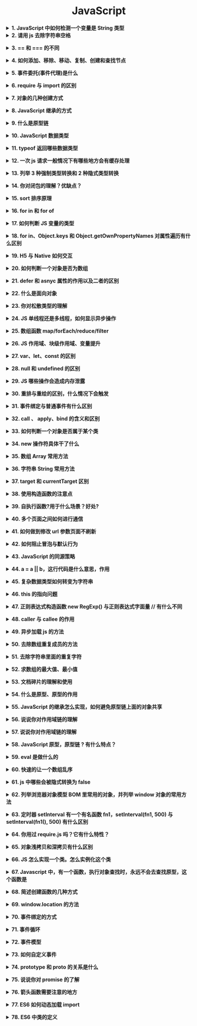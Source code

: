 <h1 align="center">JavaScript</h1>

<b><details><summary>1. JavaScript 中如何检测一个变量是 String 类型</summary></b>

三种方法 typeof、constructor、Object.prototype.toString.call()

```js
// typeof
typeof('123') === "string" // true
typeof '123' === "string" // true

// constructor
'123'.constructor === String // true

// Object.prototype.toString.call
Object.prototype.toString.call('123') === '[object String]' // true
```

</details>

<details><summary><b>2. 请用 js 去除字符串空格</b></summary>

+ replace 正则

```js
// 去除所有空格:
str = str.replace(/\s+/g, '')

// 去除两头空格:
str = str.replace(/^\s+|\s+$/g, '')

// 去除左空格:
str = str.replace(/^\s*/, '')

// 去除右空格:
str = str.replace(/(\s*$)/g, '')
```

+ .trim() 方法，用来删除字符串两端的空白字符并返回

</details>

<b><details><summary>3. == 和 === 的不同</summary></b>

== 是抽象相等运算符，而 === 是严格相等运算符。== 运算符是在进行必要的类型转换后，再比较。=== 运算符不会进行类型转换，所以如果两个值不是相同的类型，会直接返回false

```js
1 == "1"; // true
1 == [1]; // true
1 == true; // true
0 == ""; // true
0 == "0"; // true
0 == false; // true
```

</details>

<b><details><summary>4. 如何添加、移除、移动、复制、创建和查找节点</summary></b>

+ 创建新节点
```js
createDocumentFragment() // 创建一个 DOM 片段
createElement() // 创建一个具体的元素
createTextNode() // 创建一个文本节点
```

+ 添加、移除、替换、插入
```js
appendChild() // 添加
removeChild() // 移除
replaceChild() // 替换
insertBefore() // 插入
```

+ 查找
```js
getElementById() // 通过元素 Id
getElementsByTagName() // 通过标签名称
getElementsByName() // 通过元素的 Name 属性的值
```

</details>

<b><details><summary>5. 事件委托(事件代理)是什么</summary></b>

事件委托：利用事件冒泡的原理，让自己的所触发的事件，让他的父元素代替执行

+ 适合用事件委托的事件：click，mousedown，mouseup，keydown，keyup，keypress
+ 不适合的就有很多了，举个例子，mousemove 每次都要计算它的位置，非常不好把控。还有 focus、blur 之类的，本身就没用冒泡的特性，自然就不用事件委托了

优点：
1. 大量减少内存占用，减少事件注册
2. 新增元素实现动态绑定事件

> 提高性能，而且新添加的元素还会有之前的事件
```js
<ul>
  <li>苹果</li>
  <li>香蕉</li>
  <li>凤梨</li>
</ul>
// 利用事件委托 绑定父元素
document.querySelector('ul').onclick = event => {
  let target = event.target
  if (target.nodeName === 'LI') {
    console.log(target.innerHTML)
  }
}
```

+ 事件冒泡与事件委托的对比
  - 事件冒泡：box 内部无论是什么元素，点击后都会触发 box 的点击事件
  - 事件委托：可以对 box 内部的元素进行筛选

+ 事件委托获取索引
```js
<ul id="ul">
  <li>1111</li>
  <li>点击获取下标</li>
  <li>3333</li>
</ul>

<script>
  window.onload = function () {
    let oUl = document.getElementById("ul");
    let aLi = oUl.getElementsByTagName("li");
    oUl.onclick = function (ev) {
      let ev = ev || window.event;
      let target = ev.target || ev.srcElement;
      if (target.nodeName.toLowerCase() == "li") {
        let that = target;
        let index;
        for (let i = 0; i < aLi.length; i++)
          if (aLi[i] === target) index = i;
        if (index >= 0) alert('我的下标是第' + index + '个');
        target.style.background = "red";
      }
    }
  }
</script>
```

</details>

<b><details><summary>6. require 与 import 的区别</summary></b>

1. 加载方式不同，require 是在运行时加载，而 import 是在编译时加载
2. 规范不同，require 是 CommonJS/AMD 规范，import 是 ESMAScript6+规范
3. require 特点：社区方案，提供了服务器/浏览器的模块加载方案。非语言层面的标准。只能在运行时确定模块的依赖关系及输入/输出的变量，无法进行静态优化。
import 特点：语言规格层面支持模块功能。支持编译时静态分析，便于 JS 引入宏和类型检验。动态绑定。

</details>

<b><details><summary>7. 对象的几种创建方式</summary></b>

1. Object 构造函数创建
```js
var Person = new Object()
Person.name = "Nike"
Person.age = 27
```

2. 使用对象字面量表示法
```js
var Person = {
	name: 'Nike',
	age: 27
}
```

3. 使用工厂模式创建对象
```js
function createPerson(name, age, job) {
  var o = new Object();
  o.name = name;
  o.age = age;
  o.job = job;
  o.sayName = function() {
    alert(this.name);
  };
  return o;
}
var person1 = createPerson("Nike", 29, "teacher");
var person2 = createPerson("Arvin", 20, "student");
```

4. 使用构造函数创建对象
```js
function Person(name, age, job) {
  this.name = name;
  this.age = age;
  this.job = job;
  this.sayName = function() {
    alert(this.name);
  };
}
var person1 = new Person("Nike", 29, "teacher");
var person2 = new Person("Arvin", 20, "student");
```

5. 原型创建对象模式
```js
function Person() {}
Person.prototype.name = "Nike";
Person.prototype.age = 20;
Person.prototype.jbo = "teacher";
Person.prototype.sayName = function() {
  alert(this.name);
};
var person1 = new Person();
person1.sayName();
// 使用原型创建对象的方式，可以让所有对象实例共享它所包含的属性和方法
```

6. 组合使用构造函数模式和原型模式
```js
function Person(name, age, job) {
	this.name = name;
	this.age = age;
	this.job = job;
}
Person.prototype = {
	constructor: Person,
	sayName: function() {
		alert(this.name);
	};
}
var person1 = new Person('Nike', 20, 'teacher');
```

</details>

<b><details><summary>8. JavaScript 继承的方式</summary></b>

有六种，原型链继承、原型式继承、借用构造函数、寄生式继承、组合继承、寄生组合式继承

</details>

<b><details><summary>9. 什么是原型链</summary></b>

通过一个对象的 proto 可以找到它的原型对象，原型对象也是一个对象，就可以通过原型对象的 proto，最后找到了我们的 Object.prototype，从实例的原型对象开始一直到 Object.prototype 就是我们的原型链

</details>

<b><details><summary>10. JavaScript 数据类型</summary></b>

+ 基本数据类型：String、Number、Boolean、Null、Undefined、Symbol
+ 引用数据类型：Object、Array、Function

</details>

<b><details><summary>11. typeof 返回哪些数据类型</summary></b>

7种 分别为 string、boolean、number、object、function、undefined、symbol(ES6)

</details>

<b><details><summary>12. 一次 js 请求一般情况下有哪些地方会有缓存处理</summary></b>

dns 缓存、cdn 缓存、浏览器缓存、服务器缓存

</details>

<b><details><summary>13. 列举 3 种强制类型转换和 2 种隐式类型转换</summary></b>

+ 强制类型转换：parseInt、parseFloat、Number
+ 隐式类型转换：  +  -

</details>

<b><details><summary>14. 你对闭包的理解？优缺点？</summary></b>

+ 闭包就是能够读取其他函数内部变量的函数
+ 三大特性：
  - 函数嵌套函数
  - 函数内部可以引用外部的参数和变量
  - 参数和变量不会被垃圾回收机制回收

+ 优点：
  - 希望一个变量长期存储在内存中
  - 避免全局变量的污染
  - 私有成员的存在

+ 缺点：
 - 常驻内存，增加内存使用量
 - 使用不当会很容易造成内存泄露

```js
function outer() {
  var name = "rvean";
  function inner() {
    console.log(name);
  }
  return inner;
}
outer()(); // rvean

// 或者
function sayHi(name) {
  return () => {
    console.log(`Hi! ${name}`)
  }
}
sayHi("rve")() // Hi! rve
```

</details>

<b><details><summary>15. sort 排序原理</summary></b>

冒泡排序法，原理：比较相邻的元素。如果第一个比第二个大，就交换他们两个。对每一对相邻元素做同样的工作，从开始第一对到结尾的最后一对。在这一点，最后的元素应该会是最大的数。针对所有的元素重复以上的步骤，除了最后一个。持续每次对越来越少的元素重复上面的步骤，直到没有任何一对数字需要比较。

```js
// 1. 升序
let arr1 = [45, 42, 10, 147, 7, 65, -74];
let result1 = arr1.sort(function (a, b) {
  return a - b;  // 若 return 返回值大于0(即a＞b),则a,b交换位置
});
console.log(result1); // [-74, 7, 10, 42, 45, 65, 147]

// 2. 降序
let arr2 = [45, 42, 10, 147, 7, 65, -74];
let result2 = arr2.sort(function (a, b) {
  return b - a;  // 若 return 返回值大于零(即b＞a),则a,b交换位置
});
console.log(result2); // [147, 65, 45, 42, 10, 7, -74]
```

</details>

<b><details><summary>16. for in 和 for of</summary></b>

+ for in
  - 一般用于遍历对象的可枚举属性，以及对象从构造函数原型中继承的属性。对于每个不同的属性，语句都会被执行
  - 不建议使用 for in 遍历数组，因为输出的顺序是不固定的
  - 如果迭代的对象的变量值是 null 或者 undefined, for in 不执行循环体，建议在使用 for in 循环之前，先检查该对象的值是不是 null 或者 undefined

+ for of
  - for of 语句在可迭代对象（包括 Array，Map，Set，String，TypedArray，arguments 对象等等）上创建一个迭代循环，调用自定义迭代钩子，并为每个不同属性的值执行语句

```js
let obj = {
  a: 1,
  b: 2,
  c: 3
}
// for in
for (const k in obj) {
  console.log(k); //a b c
  console.log(obj[k]); //1 2 3
}
// for of    Object.keys(obj) => [a, b, c]
for (let k of Object.keys(obj)) {
  console.log(k); // a b c
  console.log(obj[k]); //1 2 3
}
```
</details>

<b><details><summary>17. 如何判断 JS 变量的类型</summary></b>

typeof、instanceof、 constructor、 prototype

</details>

<b><details><summary>18. for in、Object.keys 和 Object.getOwnPropertyNames 对属性遍历有什么区别</summary></b>

+ for in 会遍历自身及原型链上的可枚举属性
+ Object.keys 会将对象自身的可枚举属性的 key 输出
+ Object.getOwnPropertyNames 会将自身所有的属性的 key 输出

</details>

<b><details><summary>19. H5 与 Native 如何交互</summary></b>

通过 jsBridge

</details>

<b><details><summary>20. 如何判断一个对象是否为数组</summary></b>

1. 使用 instanceof 操作符
2. 使用 Array.isArray()方法
3. 使用 Object.prototype 上的原生 toString()方法判断

</details>

<b><details><summary>21.  defer 和 asnyc 属性的作用以及二者的区别</summary></b>

1. defer 和 async 的网络加载过程是一致的，都是异步执行
2. 区别在于加载完成之后什么时候执行，可以看出 defer 是文档所有元素解析完成之后才执行的
3. 如果存在多个 defer 脚本，那么它们是按照顺序执行脚本的，而 async，无论声明顺序如何，只要加载完成就立刻执行

+ script 标签存在两个属性，defer 和 async，这两个属性只对外部文件有效

</details>

<b><details><summary>22. 什么是面向对象</summary></b>

面向对象是把构成问题事务分解成各个对象，建立对象的目的不是为了完成一个步骤，而是为了描叙某个事物在整个解决问题的步骤中的行为

</details>

<b><details><summary>23. 你对松散类型的理解</summary></b>

JavaScript 中的变量为松散类型，所谓松散类型就是指当一个变量被申明出来就可以保存任意类型的值。
不像 SQL 一样申明某个键值为 int 就只能保存整型数值，申明 varchar 只能保存字符串。

</details>

<b><details><summary>24. JS 单线程还是多线程，如何显示异步操作</summary></b>

JS 本身是单线程的，他是依靠浏览器完成的异步操作

1. 主线程 执行 js 中所有的代码

2. 主线程 在执行过程中发现了需要异步的任务任务后扔给浏览器（浏览器创建多个线程执行），并在  callback queque  中创建对应的回调函数（回调函数是一个对象，包含该函数是否执行完毕等）

3. 主线程已经执行完毕所有同步代码。开始监听 callback queque， 一旦浏览器中某个线程任务完成将会改变回调函数的状态，主线程查看到某个函数的状态为已完成，就会执行该函数。

</details>

<b><details><summary>25. 数组函数 map/forEach/reduce/filter</summary></b>

1. map
```js
// 对数组进行遍历，返回新的数组，不改变原数组
let arr = [1, 2, 3, 4];
let arr2 = arr.map(function(val) {
  return val + 1;
});
console.log(arr) // [1, 2, 3, 4]
console.log(arr2) // [2, 3, 4, 5]
```

2. forEach
```js
// 遍历数组的每一项，不改变原数组
let arr = [1, 2, 3, 4];
arr.forEach(function(val) {
  console.log(val + 1); // 2, 3, 4, 5
});
console.log(arr) // [1, 2, 3, 4]
```

3. reduce
```js
// 对数组进行迭代，然后两两进行操作，最后返回一个值。返回值：return出来的结果
let arr = [1, 2, 3, 4];
let arr2 = arr.reduce(function(a, b) {
  return a * b;
});
console.log(arr2); // 1*2*3*4 = 24
console.log(arr); // [1, 2, 3, 4]
```

4. filter
```js
// 筛选一部分元素，返回值：一个满足筛选条件的新数组
let arr = [2, 5, 3, 4];
let ret = arr.filter(function(val) {
  return val > 3;
});
console.log(ret); // [5,4]
console.log(arr); // [2,5,3,4]
```

</details>

<b><details><summary>26. JS 作用域、块级作用域、变量提升</summary></b>

+ 作用域
  - 只会对某个范围产生作用，而不会对外产生影响的封闭空间。在这样的一些空间里，外部不能访问内部变量，但内部可以访问外部变量。
  - JS 中作用域有：全局作用域、函数作用域。ES6 中新增了 块级作用域。

+ 作用域的分类
  - 块作用域 花括号 {} ，if 语句和 for 语句里面的 {} 也属于块作用域
  - 词法作用域/函数作用域（js 属于词法作用域） 作用域只跟在何处被创建有关系，跟在何处被调用没有关系
  - 动态作用域 作用域只跟在何处被调用有关系，跟在何处被创建没有关系

+ 变量提升
  - 所有申明都会被提升到作用域的最顶上
  - 函数声明的优先级优于变量申明，且函数声明会连带定义一起被提升
  - var 关键字和 function 关键字声明的变量会进行变量提升

</details>

<b><details><summary>27. var、let、const 的区别</summary></b>

+ var 定义的变量，没有块的概念，可以跨块访问, 不能跨函数访问

+ let 定义的变量，只能在块作用域里访问，不能跨块访问，也不能跨函数访问

+ const 用来定义常量，使用时必须初始化(即必须赋值)，只能在块作用域里访问，而且不能修改

</details>

<b><details><summary>28. null 和 undefined 的区别</summary></b>

+ null： Null 类型，代表“空值"，代表一个空对象指针，使用 typeof 运算得到 “object"，所以你可以认为它是一个特殊的对象值
+ undefined： Undefined 类型，当一个声明了一个变量未初始化时，得到的就是 undefined

</details>

<b><details><summary>29. JS 哪些操作会造成内存泄露</summary></b>

+ 意外的全局变量引起的内存泄露
+ 闭包引起的内存泄露
+ 没有清理的 DOM 元素引用
+ 被遗忘的定时器或者回调
+ 子元素存在引起的内存泄露

1. JS 的垃圾回收机制：找出不再使用的变量，然后释放掉其占用的内存，但是这个过程不是实时的，因为其开销比较大，所以垃圾回收系统（GC）会按照固定的时间间隔,周期性的执行
2. 标记清除，JS 中最常用的垃圾回收方式就是标记清除。当变量进入环境时，例如，在函数中声明一个变量，就将这个变量标记为“进入环境”。从逻辑上讲，永远不能释放进入环境的变量所占用的内存，因为只要执行流进入相应的环境，就可能会用到它们。而当变量离开环境时，则将其标记为“离开环境”。

> 怎样避免内存泄露
+ 减少不必要的全局变量，或者生命周期较长的对象，及时对无用的数据进行垃圾回收
+ 注意程序逻辑，避免“死循环”之类
+ 避免创建过多的对象 原则：不用了的东西要及时归还

</details>

<b><details><summary>30. 重排与重绘的区别，什么情况下会触发</summary></b>

1. 重排：浏览器下载完页面中的所有组件（HTML、JavaScript、CSS、图片）之后会解析生成两个内部数据结构（DOM 树和渲染树），DOM 树表示页面结构，渲染树表示 DOM 节点如何显示。重排是 DOM 元素的几何属性变化，DOM 树的结构变化，渲染树需要重新计算。
2. 重绘：重绘是一个元素外观的改变所触发的浏览器行为，例如改变 visibility、outline、背景色等属性。浏览器会根据元素的新属性重新绘制，使元素呈现新的外观。由于浏览器的流布局，对渲染树的计算通常只需要遍历一次就可以完成。但 table 及其内部元素除外，它可能需要多次计算才能确定好其在渲染树中节点的属性值，比同等元素要多花两倍时间，这就是我们尽量避免使用 table 布局页面的原因之一。
3. 简述重绘和重排的关系：重绘不会引起重排，但重排一定会引起重绘，一个元素的重排通常会带来一系列的反应，甚至触发整个文档的重排和重绘，性能代价是高昂的。
4. 什么情况下会触发重排？
  + 页面渲染初始化时
  + 浏览器窗口改变尺寸
  + 元素尺寸、位置、内容改变时
  + 添加或删除可见的 DOM 元素时

5. 重排优化方法
  + 将多次改变样式属性的操作合并成一次操作，减少 DOM 操作数
  + 如果要批量添加 DOM，可以先让元素脱离文档流，操作完后再带入文档流，这样只会触发一次重排
  + 将需要多次重排的元素，position 属性设为 absolute 或 fixed，这样此元素就脱离了文档流，它的变化不会影响到其他元素。例如有动画效果的元素就最好设置为绝对定位。
  + 由于 display 属性为 none 的元素不在渲染树中，对隐藏的元素操作不会引发其他元素的重排。如果要对一个元素进行复杂的操作时，可以先隐藏它，操作完成后再显示。这样只在隐藏和显示时触发两次重排。
  + 在内存中多次操作节点，完成后再添加到文档中去。例如要异步获取表格数据，渲染到页面。可以先取得数据后在内存中构建整个表格的 html 片段，再一次性添加到文档中去，而不是循环添加每一行。

</details>

<b><details><summary>31. 事件绑定与普通事件有什么区别</summary></b>

+ 用普通事件添加相同事件，下面会覆盖上面的，而事件绑定不会
+ 普通事件是针对非 dom 元素，事件绑定是针对 dom 元素的事件

</details>

<b><details><summary>32. call 、 apply、bind 的含义和区别</summary></b>

+ call：调用一个对象的一个方法，用另一个对象替换当前对象。例如：B.call(A, args1,args2);即 A 对象调用 B 对象的方法
+ apply：调用一个对象的一个方法，用另一个对象替换当前对象。例如：B.apply(A, arguments);即 A 对象应用 B 对象的方法
+ call 和 apply 其实是一样的，区别就在于传参时参数是一个一个传或者是以一个数组的方式来传
+ call 和 apply 都是在调用时生效，改变调用者的 this 指向
+ bind 也是改变 this 指向，不过不是在调用时生效，而是返回一个新函数

```js
const obj = {
  name: 'Tom'
}
function sayHi() {
  console.log('Hi! ' + this.name)
}

// call
sayHi.call(obj) // Hi! Tom

// bind
const newFunc = sayHi.bind(obj)
newFunc() // Hi! Tom
```

+ call 和 apply 的应用

```js
// 比如求数组的最大值 Math.max.apply(this, 数组)
let arr = [5, 458, 120, -215];
let maxNum = Math.max.apply(this, arr);
console.log(maxNum); // 458

let maxNumber = Math.max.call(this, 5, 458, 120, -215);
console.log(maxNumber); // 458
```

</details>

<b><details><summary>33. 如何判断一个对象是否属于某个类</summary></b>

```js
console.log(a instanceof Person)
```

</details>

<b><details><summary>34. new 操作符具体干了什么</summary></b>

```js
function Test() {}
const test = new Test()

// 1. 创建一个新对象
const obj = {}
// 2. 设置新对象的 constructor 属性为构造函数的名称，设置新对象的 __proto__ 属性指向构造函数的 prototype 对象
obj.constructor = Test
obj.__proto__ = Test.prototype
// 3. 使用新对象调用函数，函数中的 this 被指向新实例对象
Test.call(obj)
// 4. 将初始化完毕的新对象地址，保存到等号左边的变量中
```

</details>

<b><details><summary>35. 数组 Array 常用方法</summary></b>

+ Array.map()
```js
let arr = [1, 2, 3, 4, 5];
let newArr = arr.map(val => val * 2);
console.log(newArr) // [2, 4, 6, 8, 10]
```

+ Array.forEach()  遍历数组
```js
arr.forEach(val => val * 2);
```

+ Array.filter()  检测数值元素，并返回符合条件所有元素的数组
```js
let res1 = arr.filter(val => {
  return val > 3
})
console.log(res1) // [4, 5]
```

+ Array.every()
```js
// 检测数值元素的每个元素是否都符合条件,如果有一个元素不满足，则整个表达式返回 false ，且剩余的元素不会再进行检测
let res2 = arr.every(val => {
  return val > 3
})
console.log(res2) // false
```

+ Array.some()
```js
// 检测数组元素中是否有元素符合指定条件,如果有一个元素满足条件，则表达式返回true , 剩余的元素不会再执行检测
let res3 = arr.some(val => {
  return val > 3
})
console.log(res3) // true
```

+ Array.reduce()
```js
// 接收一个函数作为累加器，数组中的每个值（从左到右）开始缩减，最终计算为一个值
let res4 = arr.reduce((a, b) => {
  return a + b
})
console.log(res4) // 15
```

+ Array.push()  向数组的末尾添加元素
+ Array.pop()   删除并返回数组的最后一个元素
+ Array.unshift()  向数组的开头添加元素
+ Array.shift()  删除并返回数组的第一个元素
+ Array.isArray()  判断一个对象是不是数组，返回的是布尔值
+ Array.concat()  连接两个或更多的数组，并返回结果
+ Array.toString()  把数组转换为字符串，并返回结果
+ Array.join()  把数组转换为字符串，元素是通过指定的分隔符进行分隔的
+ Array.splice()  添加或删除数组中的元素，会改变原始数组
```js
arr.splice(2, 0, 9)  // [1, 2, 9, 3, 4, 5]，添加
arr.splice(2, 1)  // [1, 2, 4, 5]，删除
arr.splice(2, 1, 7)  // [1, 2, 7, 4, 5]，替换
```

</details>

<b><details><summary>36. 字符串 String 常用方法</summary></b>

+ String.concat()  连接字符串
+ String.indexOf()  返回某个元素在字符串中首次出现的位置
+ String.lastIndexOf()  从后向前搜索字符串，并从起始位置（0）开始计算返回字符串最后出现的位置
+ String.match()  查找找到一个或多个正则表达式的匹配
+ String.replace()  在字符串中查找匹配的子串， 并替换与正则表达式匹配的子串
+ String.search()  查找与正则表达式相匹配的值
+ String.slice()  提取字符串的片断，并在新的字符串中返回被提取的部分
+ String.split()  把字符串分割为字符串数组
+ String.substr()  从起始索引号提取字符串中指定数目的字符
+ String.substring()  提取字符串中两个指定的索引号之间的字符
+ String.toLowerCase()  把字符串转换为小写
+ String.toUpperCase()  把字符串转换为大写
+ String.trim()  删除字符串的头尾空格

</details>

<b><details><summary>37. target 和 currentTarget 区别</summary></b>

+ event.target  返回触发事件的元素
+ event.currentTarget  返回绑定事件的元素

</details>

<b><details><summary>38. 使用构造函数的注意点</summary></b>

+ 首字母需要大写，需要跟new关键字进行搭配使用，创建一个新的实例
+ 在构造函数内部通过this+属性名的形式为实例添加一些属性和方法
+ 构造函数一般不需要返回值，如果有返回值
  - 如果返回值是一个基本数据类型，那么调用构造函数，返回值仍旧是那么创建出来的对象
  - 如果返回值是一个复杂数据类型，那么调用构造函数的时候，返回值就是这个return之后的那个复杂数据类型

</details>

<b><details><summary>39. 自执行函数?用于什么场景？好处?</summary></b>

+ 自执行函数：声明一个匿名函数，马上调用这个匿名函数
+ 作用：创建一个独立的作用域

+ 好处：防止变量弥散到全局，以免各种 js 库冲突。隔离作用域避免污染，或者截断作用域链，避免闭包造成引用变量无法释放。利用立即执行特性，返回需要的业务函数或对象，避免每次通过条件判断来处理

+ 场景：一般用于框架、插件等场景

</details>

<b><details><summary>40. 多个页面之间如何进行通信</summary></b>

+ cookie
+ localeStorage 和 sessionStorage
+ web worker

</details>

<b><details><summary>41. 如何做到修改 url 参数页面不刷新</summary></b>

HTML5 引入了 history.pushState() 和 history.replaceState() 方法，它们分别可以添加和修改历史记录条目
```js
let states = {
  foo: "bar"
};

history.pushState(states, "标题", "bar.html");
```

</details>

<b><details><summary>42. 如何阻止冒泡与默认行为</summary></b>

+ 阻止冒泡行为：`event.stopPropagation()`
+ 阻止默认行为：`event.preventDefault()`

</details>

<b><details><summary>43. JavaScript 的同源策略</summary></b>

+ 同源策略：一段脚本只能读取来自于同一来源的窗口和文档的属性
  - 源包括三个部分：协议、域名、端口（http 协议的默认端口是 80）。如果有任何一个部分不同，则源不同，那就是 跨域。
  - 限制：这个源的文档没有权利去操作另一个源的文档。这个限制体现在：
    - Cookie、LocalStorage 和 IndexDB 无法获取
    - 无法获取和操作 DOM
    - 不能发送 Ajax 请求。Ajax 只适合同源的通信
    - Ajax 在不同域名下的请求无法实现，需要进行跨域操作

</details>

<b><details><summary>44. a = a || b，这行代码是什么意思，作用</summary></b>

+ 这种写法称为 短路表达式，常用于函数参数的空判断

```js
// 相当于
let a
if (a) {
  a = a
} else {
  a = b
}
```

</details>

<b><details><summary>45. 复杂数据类型如何转变为字符串</summary></b>

+ 首先调用 valueOf 方法，如果方法的返回值是一个基本数据类型，就返回这个值
+ 如果调用 valueOf 方法之后的返回值仍旧是一个复杂数据类型，就会调用该对象的 toString 方法
+ 如果 toString 方法调用之后的返回值是一个基本数据类型，就返回这个值
+ 如果 toString 方法调用之后的返回值是一个复杂数据类型，就报一个错误

</details>

<b><details><summary>46. this 的指向问题</summary></b>

+ 全局环境、普通函数（非严格模式）指向 window
+ 普通函数（严格模式）指向 undefined
+ 函数作为对象方法及原型链指向的就是上一级的对象
+ 构造函数指向构造的对象
+ DOM 事件中指向触发事件的元素
+ 箭头函数没有自己的 this，而是使用箭头函数所在的作用域的 this，即指向箭头函数定义时（而不是运行时）所在的作用域

</details>

<b><details><summary>47. 正则表达式构造函数 new RegExp() 与正则表达式字面量 // 有什么不同</summary></b>

使用正则表达字面量的效率更高、显得更加简短

</details>

<b><details><summary>48. caller 与 callee 的作用</summary></b>

+ caller 返回一个调用当前函数的引用。如果是由顶层调用的话，则返回 null
```js
var callerTest = function() {
  console.log(callerTest.caller);
};
function a() {
  callerTest();
}
a(); // 输出function a() {callerTest();}
callerTest(); // 输出null
```

+ callee 返回一个正在被执行函数的引用，callee 是 arguments 对象的一个成员 表示对函数对象本身的引用
```js
var c = function(x, y) {
  console.log(arguments.length, arguments.callee.length, arguments.callee);
};
c(1, 2, 3); //输出3 2 function(x,y) {console.log(arguments.length,arguments.callee.length,arguments.callee)}
```

</details>

<b><details><summary>49. 异步加载 js 的方法</summary></b>

+ `<script></script>` 标签的 async="async" 属性
+ `<script></script>` 标签的 defer="defer" 属性
+ 动态创建 `<script></script>` 标签
```js
(function() {
  var s = document.createElement_x("script");
  s.src = "http://code.jquery.com/jquery-1.7.2.min.js";
  var tmp = document.getElementsByTagName_r("script")[0];
  tmp.parentNode.insertBefore(s, tmp);
})();
```

+ Ajax eval（使用 Ajax 得到脚本内容，然后通过 eval_r(xmlhttp.responseText)来运行脚本）
+ iframe 方式

</details>

<b><details><summary>50. 去除数组重复成员的方法</summary></b>

```js
let arr = [1, 2, 2, 3, 4, 5, 5]

// 1. 扩展运算符 + new Set  Set 对象存储的值总是唯一的
[...new Set(arr)]

// 2. Array.from + new Set
function dedupe(arr) {
  return Array.from(new Set(arr));
}
dedupe(arr);

// 3. forEach
function unique(arry) {
  const temp = [];
  arry.forEach(e => {
    if (temp.indexOf(e) == -1) {
      temp.push(e);
    }
  });

  return temp;
}
```

</details>

<b><details><summary>51. 去除字符串里面的重复字符</summary></b>

```js
[...new Set("ababbc")].join('')
```

</details>

<b><details><summary>52. 求数组的最大值、最小值</summary></b>

```js
let arr = [1, 2, 1, 3, 4, 5, 5]
let max = Math.max.apply(null, arr) // 最大值
let min = Math.min.apply(null, arr) // 最小值
```

</details>

<b><details><summary>53. 文档碎片的理解和使用</summary></b>

+ 文档碎片：`document.createDocumentFragment()` ，一个容器，用于暂时存放创建的dom元素
+ 作用：将需要添加的大量元素，先添加到文档碎片中，再将文档碎片添加到需要插入的位置，大大减少dom操作，提高性能

```js
// 普通方式：（操作了100次dom）
for (var i = 100; i > 0; i--) {
  var elem = document.createElement("div");
  document.body.appendChild(elem); // 放到body中
}

//  文档碎片：(操作1次dom)
var df = document.createDocumentFragment();
for (var i = 100; i > 0; i--) {
  var elem = document.createElement("div");
  df.appendChild(elem);
}
document.body.appendChild(df); //最后放入到页面上
```

</details>

<b><details><summary>54. 什么是原型、原型的作用</summary></b>

+ 原型：实例在被创建的那一刻，构造函数的 prototype 属性的值
+ 作用：实现资源共享

</details>

<b><details><summary>55. JavaScript 的继承怎么实现，如何避免原型链上面的对象共享</summary></b>

+ 用构造函数和原型链的混合模式去实现继承
+ 避免对象共享可以参考经典的 extend()函数，很多前端框架都有封装的，就是用一个空函数当做中间变量


</details>

<b><details><summary>56. 说说你对作用域链的理解</summary></b>

作用域链的作用：保证执行环境里有权访问的变量和函数是有序的，作用域链的变量只能向上访问，变量访问到 window 对象即被终止，作用域链向下访问变量是不被允许的

</details>

<b><details><summary>57. 说说你对作用域链的理解</summary></b>

作用域链的作用：保证执行环境里有权访问的变量和函数是有序的，作用域链的变量只能向上访问，变量访问到 window 对象即被终止，作用域链向下访问变量是不被允许的

</details>

<b><details><summary>58. JavaScript 原型，原型链 ? 有什么特点？</summary></b>

+ 原型对象也是普通的对象，是对象一个自带隐式的__proto__属性，原型也有可能有自己的原型，如果一个原型对象的原型不为 null 的话，我们就称之为原型链
+ 原型链是由一些用来继承和共享属性的对象组成的（有限的）对象链
+ 当我们需要一个属性的时，Javascript 引擎会先看当前对象中是否有这个属性， 如果没有的话，就会查找他的 Prototype 对象是否有这个属性

</details>

<b><details><summary>59. eval 是做什么的</summary></b>

+ 它的功能是把对应的字符串解析成 JS 代码并运行
+ 应该避免使用 eval，不安全，非常耗性能（2 次，一次解析成 js 语句，一次执行）

</details>

<b><details><summary>60. 快速的让一个数组乱序</summary></b>

```js
const arr = [1, 2, 3, 4, 5, 6, 7, 8, 9, 10, 11, 12, 13, 14, 15, 16, 17, 18, 19, 20]
let arr2 = arr.sort(() => 0.5 - Math.random())
```

</details>

<b><details><summary>61. js 中哪些会被隐式转换为 false</summary></b>

undefined、null、关键字 false、NaN、零、空字符串

</details>

<b><details><summary>62. 列举浏览器对象模型 BOM 里常用的对象，并列举 window 对象的常用方法</summary></b>

+ 对象：window，document，location，screen，history，navigator
+ 方法：alert()，confirm()，prompt()，open()，close()

</details>

<b><details><summary>63. 定时器 setInterval 有一个有名函数 fn1，setInterval(fn1, 500) 与 setInterval(fn1(), 500) 有什么区别</summary></b>

+ 第一个是重复执行每 500 毫秒执行一次，后面一个只执行一次

</details>

<b><details><summary>64. 你用过 require.js 吗？它有什么特性？</summary></b>

+ 实现 js 文件的异步加载，避免网页失去响应
+ 管理模块之间的依赖性，便于代码的编写和维护

+ 核心原理：核心是 js 的加载模块，通过正则匹配模块以及模块的依赖关系，保证文件加载的先后顺序，根据文件的路径对加载过的文件做了缓存

+ 让你自己设计实现一个 requireJS，你会怎么做
  - 核心是实现 js 的加载模块，维护 js 的依赖关系，控制好文件加载的先后顺序

</details>

<b><details><summary>65. 对象浅拷贝和深拷贝有什么区别</summary></b>

+ 在 JS 中，除了基本数据类型，还存在对象、数组这种引用类型。基本数据类型的拷贝是直接拷贝变量的值，而引用类型拷贝的其实是变量的地址

```js
let o1 = {a: 1}
let o2 = o1

// 在这种情况下，如果改变 o1 或 o2 其中一个值的话，另一个也会变，因为它们都指向同一个地址
o2.a = 3
console.log(o1.a) // 3
```

+ 浅拷贝和深拷贝就是在这个基础之上做的区分，如果在拷贝这个对象的时候，只对基本数据类型进行了拷贝，而对引用数据类型只是进行了引用的传递，而没有重新创建一个新的对象，则认为是浅拷贝。反之，在对引用数据类型进行拷贝的时候，创建了一个新的对象，并且复制其内的成员变量，则认为是深拷贝

</details>

<b><details><summary>66. JS 怎么实现一个类。怎么实例化这个类</summary></b>

严格来讲 js 中并没有类的概念，不过 js 中的函数可以作为 构造函数 来使用，通过 new 来实例化，其实函数本身也是一个对象。

</details>

<b><details><summary>67. Javascript 中，有一个函数，执行对象查找时，永远不会去查找原型，这个函数是</summary></b>

hasOwnProperty

</details>

<b><details><summary>68. 简述创建函数的几种方式</summary></b>

+ 函数声明
```js
function sum1(a, b) {
  return a + b
}
```

+ 函数表达式
```js
var sum2 = function(a, b) {
  return a + b;
}
```

+ 函数对象方式
```js
var sum3 = new Function("a", "b", "return a + b")
```

</details>

<b><details><summary>69. window.location 的方法</summary></b>

+ `window.location.search()` ，查询(参数)部分，返回值：?ver=1.0&id=id1 也就是问号后面的
+ `window.location.hash`  ，锚点，返回值：#home 
+ `window.location.reload()` ，刷新当前页面

</details>

<b><details><summary>70. 事件绑定的方式</summary></b>

1. 嵌入 dom  `<button onclick="func()">按钮</button>`
2. 直接绑定  `btn.onclick = function() {}`
3. 事件监听  `btn.addEventListener("click", function() {})`

</details>

<b><details><summary>71. 事件循环</summary></b>

事件循环是一个单线程循环，用于监视调用堆栈并检查是否有工作即将在任务队列中完成。如果调用堆栈为空并且任务队列中有回调函数，则将回调函数出队并推送到调用堆栈中执行

</details>

<b><details><summary>72. 事件模型</summary></b>

+ DOM0 
```js
// 直接绑定
<button onclick="func()">按钮</button>

btn.onclick = function() {}
btn.onclick = null
```

+ DOM2
```js
// DOM2 级事件可以冒泡和捕获
// 绑定
btn.addEventListener('click', func)
// 解绑
btn.removeEventListener('click', func)
```

+ DOM3 - DOM3 级事件在 DOM2 级事件的基础上添加了更多的事件类型
  - UI事件，当用户与页面上的元素交互时触发，如：load、scroll
  - 焦点事件，当元素获得或失去焦点时触发，如：blur、focus
  - 鼠标事件，当用户通过鼠标在页面执行操作时触发如：dbclick、mouseup
  - 滚轮事件，当使用鼠标滚轮或类似设备时触发，如：mousewheel
  - 文本事件，当在文档中输入文本时触发，如：textInput
  - 键盘事件，当用户通过键盘在页面上执行操作时触发，如：keydown、keypress
  - 合成事件，当为IME（输入法编辑器）输入字符时触发，如：compositionstart
  - 变动事件，当底层DOM结构发生变化时触发，如：DOMsubtreeModified

</details>

<b><details><summary>73. 如何自定义事件</summary></b>

+ 原生提供了 3 个方法实现自定义事件:
  - createEvent，设置事件类型，是 html 事件 还是 鼠标事件
  - initEvent 初始化事件，事件名称，是否允许冒泡，是否阻止自定义事件
  - dispatchEvent 触发事件

</details>

<b><details><summary>74. prototype 和 proto 的关系是什么</summary></b>

+ 所有的对象都拥有 proto 属性，它指向对象构造函数的 prototype 属性
```js
let obj = {}
obj.__proto__ === Object.prototype // true

function Test(){}
test.__proto__ == Test.prototype // true
```

+ 所有的函数都同时拥有 proto 和 protytpe 属性，函数的 proto 指向自己的函数实现，函数的 protytpe 是一个对象，所以函数的 prototype 也有 proto 属性，指向 Object.prototype
```js
function func() {}
func.prototype.__proto__ === Object.prototype // true

Object.prototype.__proto__ // null
```

</details>

<b><details><summary>75. 说说你对 promise 的了解</summary></b>

Promise 是异步编程的一种解决方案。
Promise，简单说就是一个容器，里面保存着某个未来才会结束的事件（通常是一个异步操作）的结果。
Promise 是一个对象，从它可以获取异步操作的消息。

Promise 对象有以下两个特点
  - 对象的状态不受外界影响，Promise 对象代表一个异步操作，有三种状态：Pending（进行中）、Resolved（已完成，又称 Fulfilled）和 Rejected（已失败）
  - 一旦状态改变，就不会再变，任何时候都可以得到这个结果

</details>

<b><details><summary>76. 箭头函数需要注意的地方</summary></b>

+ 函数体内的this对象，就是定义时所在的对象，而不是使用时所在的对象，用call apply bind也不能改变this指向
+ 不可以当作构造函数，也就是说，不可以使用 new 命令
+ 不可以使用 arguments 对象，该对象在函数体内不存在。如果要用，可以用 rest 参数代替
+ 不可以使用 yield 命令，因此箭头函数不能用作 Generator 函数
+ 箭头函数没有原型对象prototype

```js
function foo() {
  setTimeout(() => {
    console.log("id:", this.id);
  }, 100);
}

var id = 21;

foo.call({ id: 42 }); // id: 42
```

</details>

<b><details><summary>77. ES6 如何动态加载 import</summary></b>

```js
import("lodash").then(_ => {
  // Do something with lodash (a.k.a '_')...
});
```

</details>

<b><details><summary>78. ES6 中类的定义</summary></b>

```js
// 1、类的基本定义
class Parent {
  constructor(name = "小白") {
    this.name = name;
  }
}

// 2、生成一个实例
let g_parent = new Parent();
let v_parent = new Parent("v");

// 3、继承
class Child extends Parent {}
```

</details>
